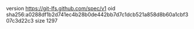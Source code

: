 version https://git-lfs.github.com/spec/v1
oid sha256:a0288df1b2d741ec4b28b0de442bb7d7c1dcb521a858d8b60a1cbf307c3d22c3
size 1297
